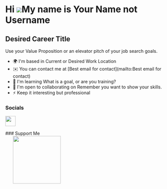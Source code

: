 Hi ![](https://user-images.githubusercontent.com/18350557/176309783-0785949b-9127-417c-8b55-ab5a4333674e.gif)My name is Your Name not Username
==============================================================================================================================================

Desired Career Title
--------------------

Use your Value Proposition or an elevator pitch of your job search goals.

* 🌍  I'm based in Current or Desired Work Location
* ✉️  You can contact me at [Best email for contact](mailto:Best email for contact)
* 🧠  I'm learning What is a goal, or are you training?
* 🤝  I'm open to collaborating on Remember you want to show your skills.
* ⚡  Keep it interesting but professional


### Socials

<p align="left"> <a href="https://www.github.com/fill in your choice of socials" target="_blank" rel="noreferrer"> <picture> <source media="(prefers-color-scheme: dark)" srcset="https://raw.githubusercontent.com/danielcranney/readme-generator/main/public/icons/socials/github-dark.svg" /> <source media="(prefers-color-scheme: light)" srcset="https://raw.githubusercontent.com/danielcranney/readme-generator/main/public/icons/socials/github.svg" /> <img src="https://raw.githubusercontent.com/danielcranney/readme-generator/main/public/icons/socials/github.svg" width="32" height="32" /> </picture> </a></p>
### Support Me

<ul style="list-style-type: none; margin: 0;">

<li style="display: inline-block; margin-right: 0.25rem;"><a href="https://www.buymeacoffee.com/Optional"><img src="https://cdn.buymeacoffee.com/buttons/v2/default-yellow.png" width="150"/></a></li>

</ul>
